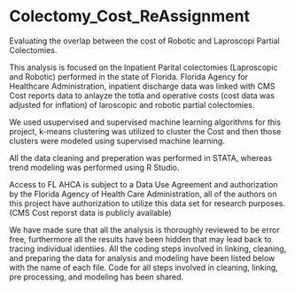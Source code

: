 # Colectomy_Cost_ReAssignment

Evaluating the overlap between the cost of Robotic and Laproscopi Partial Colectomies.

This analysis is focused on the Inpatient Parital colectomies (Laproscopic and Robotic) performed in the state of Florida. Florida Agency for Healthcare Administration, inpatient discharge data was linked with CMS Cost reports data to anlayze the totla and operative costs (cost data was adjusted for inflation) of laroscopic and robotic partial colectomies.

We used usupervised and supervised machine learning algorithms for this project, k-means clustering was utilized to cluster the Cost and then those clusters were modeled using supervised machine learning.  

All the data cleaning and preperation was performed in STATA, whereas trend modeling was performed using R Studio.

Access to FL AHCA is subject to a Data Use Agreement and authorization by the Florida Agency of Health Care Administration, all of the authors on this project have authorization to utilize this data set for research purposes. (CMS Cost reporst data is publicly available)

We have made sure that all the analysis is thoroughly reviewed to be error free, furthermore all the results have been hidden that may lead back to tracing individual identiies. All the coding steps involved in linking, cleaning, and preparing the data for analysis and modeling have been listed below with the name of each file. Code for all steps involved in cleaning, linking, pre processing, and modeling has been shared.
